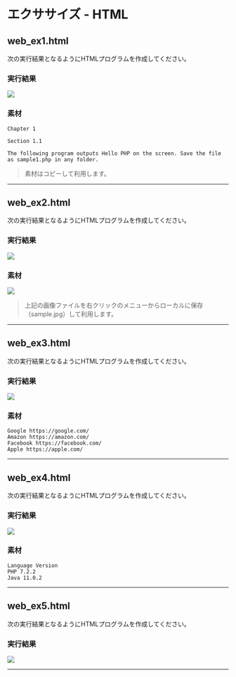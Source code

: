 # エクササイズ - HTML

## web_ex1.html

次の実行結果となるようにHTMLプログラムを作成してください。

### 実行結果

![](img/01/img01.png)

### 素材

```
Chapter 1

Section 1.1

The following program outputs Hello PHP on the screen. Save the file as sample1.php in any folder.
```

> 素材はコピーして利用します。

---

## web_ex2.html

次の実行結果となるようにHTMLプログラムを作成してください。

### 実行結果

![](img/01/img02.png)

### 素材

![](img/01/sample.jpg)

> 上記の画像ファイルを右クリックのメニューからローカルに保存（sample.jpg）して利用します。

---

## web_ex3.html

次の実行結果となるようにHTMLプログラムを作成してください。

### 実行結果

![](img/01/img03.png)

### 素材

```
Google https://google.com/
Amazon https://amazon.com/
Facebook https://facebook.com/
Apple https://apple.com/
```

---

## web_ex4.html

次の実行結果となるようにHTMLプログラムを作成してください。

### 実行結果

![](img/01/img04.png)


### 素材

```
Language Version
PHP 7.2.2
Java 11.0.2
```

---

## web_ex5.html

次の実行結果となるようにHTMLプログラムを作成してください。

### 実行結果

![](img/01/img05.png)


---


